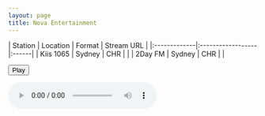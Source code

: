 ```yaml
---
layout: page
title: Nova Entertainment
---
```




| Station | Location | Format | Stream URL |
|:-------------|:------------------|:------|
| Kiis 1065 | Sydney | CHR |  |
| 2Day FM | Sydney | CHR |  |


<button id="playButton">Play</button><script>var audioSrc;function updateGlobalVariable() {audioSrc = 'https://wz2liw.scahw.com.au/live/2classicrock_128.stream/playlist.m3u8'}</script>


<audio id="2classicrock" controls></audio>

<script>
  var audio = document.getElementById('2classicrock');
  
  var hls = new Hls();
  // Initialize more audio variables as needed
    playButton.addEventListener('click', function() {

  if (audio.canPlayType('application/vnd.apple.mpegurl') || (typeof window.Hls === 'undefined')) {
    audio.src = audioSrc;

  } else {

      hls.attachMedia(audio);

      //hls.stopLoad();
      //hls.attachMedia(audio);
      hls.loadSource('https://wz2liw.scahw.com.au/live/2classicrock_128.stream/playlist.m3u8'); // Provide the path to your .m3u8 file
      audio.play();
    ;
  }})
</script>
